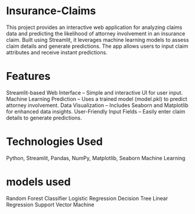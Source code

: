# Insurance-Claims
This project provides an interactive web application for analyzing claims data and predicting the likelihood of attorney involvement in an insurance claim. Built using Streamlit, it leverages machine learning models to assess claim details and generate predictions. The app allows users to input claim attributes and receive instant predictions.

# Features

Streamlit-based Web Interface – Simple and interactive UI for user input.
Machine Learning Prediction – Uses a trained model (model.pkl) to predict attorney involvement.
Data Visualization – Includes Seaborn and Matplotlib for enhanced data insights.
User-Friendly Input Fields – Easily enter claim details to generate predictions.

# Technologies Used
Python, Streamlit, Pandas, NumPy, Matplotlib, Seaborn
Machine Learning 
# models used
Random Forest Classifier
Logistic Regression
Decision Tree
Linear Regression
Support Vector Machine
